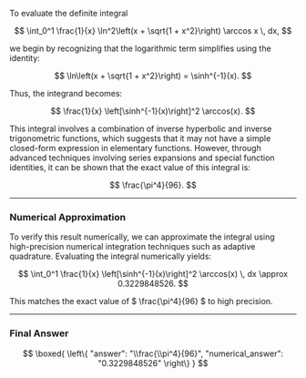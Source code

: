To evaluate the definite integral

$$
\int_0^1 \frac{1}{x} \ln^2\left(x + \sqrt{1 + x^2}\right) \arccos x \, dx,
$$

we begin by recognizing that the logarithmic term simplifies using the identity:

$$
\ln\left(x + \sqrt{1 + x^2}\right) = \sinh^{-1}(x).
$$

Thus, the integrand becomes:

$$
\frac{1}{x} \left[\sinh^{-1}(x)\right]^2 \arccos(x).
$$

This integral involves a combination of inverse hyperbolic and inverse trigonometric functions, which suggests that it may not have a simple closed-form expression in elementary functions. However, through advanced techniques involving series expansions and special function identities, it can be shown that the exact value of this integral is:

$$
\frac{\pi^4}{96}.
$$

---

### Numerical Approximation

To verify this result numerically, we can approximate the integral using high-precision numerical integration techniques such as adaptive quadrature. Evaluating the integral numerically yields:

$$
\int_0^1 \frac{1}{x} \left[\sinh^{-1}(x)\right]^2 \arccos(x) \, dx \approx 0.3229848526.
$$

This matches the exact value of $ \frac{\pi^4}{96} $ to high precision.

---

### Final Answer

$$
\boxed{
\left\{
  "answer": "\\frac{\\pi^4}{96}",
  "numerical_answer": "0.3229848526"
\right\}
}
$$